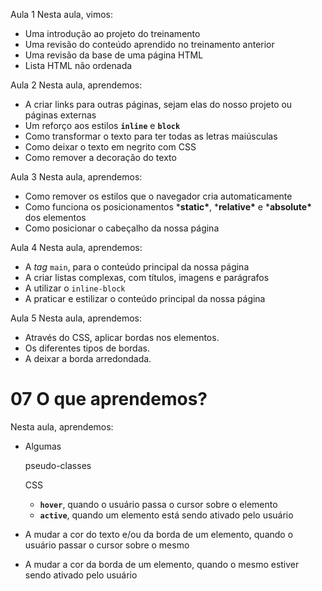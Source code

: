 Aula 1 Nesta aula, vimos:

- Uma introdução ao projeto do treinamento
- Uma revisão do conteúdo aprendido no treinamento anterior
- Uma revisão da base de uma página HTML
- Lista HTML não ordenada

Aula 2 Nesta aula, aprendemos:

- A criar links para outras páginas, sejam elas do nosso projeto ou páginas externas
- Um reforço aos estilos **`inline`** e **`block`**
- Como transformar o texto para ter todas as letras maiúsculas
- Como deixar o texto em negrito com CSS
- Como remover a decoração do texto

Aula 3 Nesta aula, aprendemos:

- Como remover os estilos que o navegador cria automaticamente
- Como funciona os posicionamentos ***static\***, ***relative\*** e ***absolute\*** dos elementos
- Como posicionar o cabeçalho da nossa página

Aula 4 Nesta aula, aprendemos:

- A *tag* `main`, para o conteúdo principal da nossa página
- A criar listas complexas, com títulos, imagens e parágrafos
- A utilizar o `inline-block`
- A praticar e estilizar o conteúdo principal da nossa página

Aula 5 Nesta aula, aprendemos:

- Através do CSS, aplicar bordas nos elementos.
- Os diferentes tipos de bordas.
- A deixar a borda arredondada.

# 07 **O que aprendemos?**



Nesta aula, aprendemos:

- Algumas

   

  pseudo-classes

   

  CSS

  - **`hover`**, quando o usuário passa o cursor sobre o elemento
  - **`active`**, quando um elemento está sendo ativado pelo usuário

- A mudar a cor do texto e/ou da borda de um elemento, quando o usuário passar o cursor sobre o mesmo

- A mudar a cor da borda de um elemento, quando o mesmo estiver sendo ativado pelo usuário